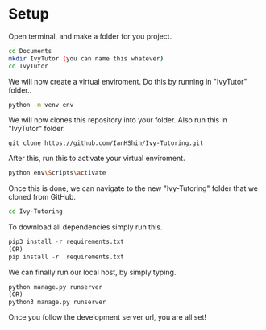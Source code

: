 # Setup 
Open terminal, and make a folder for you project.
```bash
cd Documents 
mkdir IvyTutor (you can name this whatever)
cd IvyTutor
``` 
We will now create a virtual enviroment. Do this by running in "IvyTutor" folder..
```bash
python -m venv env 
```
We will now clones this repository into your folder. Also run this in "IvyTutor" folder. 
```git
git clone https://github.com/IanHShin/Ivy-Tutoring.git
```
After this, run this to activate your virtual enviroment.
```bash 
python env\Scripts\activate 
```
Once this is done, we can navigate to the new "Ivy-Tutoring" folder that we cloned from GitHub. 
```bash
cd Ivy-Tutoring
```
To download all dependencies simply run this. 
```python 
pip3 install -r requirements.txt 
(OR)
pip install -r  requirements.txt
```
We can finally run our local host, by simply typing.
```python 
python manage.py runserver 
(OR)
python3 manage.py runserver
```
Once you follow the development server url, you are all set!



 
